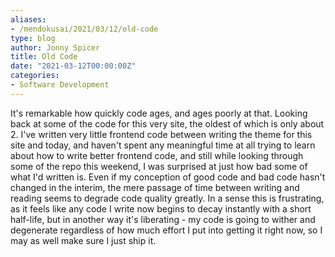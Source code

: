 ```yaml
---
aliases:
- /mendokusai/2021/03/12/old-code
type: blog
author: Jonny Spicer
title: Old Code
date: "2021-03-12T00:00:00Z"
categories:
- Software Development
---
```

It's remarkable how quickly code ages, and ages poorly at that. Looking back at some of the code for this very site, the oldest of which is only about 2. I've written very little
frontend code between writing the theme for this site and today, and haven't spent any meaningful time at all trying to learn about how to write better frontend code, and still
while looking through some of the repo this weekend, I was surprised at just how bad some of what I'd written is. Even if my conception of good code and bad code hasn't changed
in the interim, the mere passage of time between writing and reading seems to degrade code quality greatly. In a sense this is frustrating, as it feels like any code I write now
begins to decay instantly with a short half-life, but in another way it's liberating - my code is going to wither and degenerate regardless of how much effort I put into getting it
right now, so I may as well make sure I just ship it.
